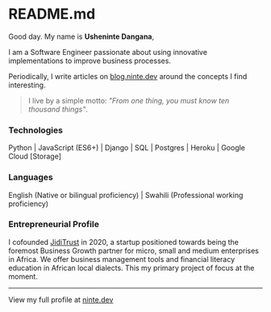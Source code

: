 # README.md

Good day. My name is **Usheninte Dangana**, 

I am a Software Engineer passionate about using innovative implementations to improve business processes.

Periodically, I write articles on [blog.ninte.dev](https://blog.ninte.dev) around the concepts I find interesting.

> I live by a simple motto: _"From one thing, you must know ten thousand things"_. 

### Technologies

Python | JavaScript (ES6+) | Django | SQL | Postgres | Heroku | Google Cloud \[Storage]

### Languages

English (Native or bilingual proficiency) | Swahili (Professional working proficiency)

### Entrepreneurial Profile

I cofounded [JidiTrust](https://app.jiditrust.com) in 2020, a startup positioned towards being the foremost Business Growth partner for micro, small and medium enterprises in Africa. We offer business management tools and financial literacy education in African local dialects. This my primary project of focus at the moment.

---

View my full profile at [ninte.dev](https://ninte.dev)

